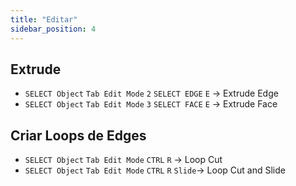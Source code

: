 ```yaml
---
title: "Editar"
sidebar_position: 4
---
```


## Extrude
- `SELECT Object` `Tab Edit Mode` `2` `SELECT EDGE` `E` -> Extrude Edge
- `SELECT Object` `Tab Edit Mode` `3` `SELECT FACE` `E` -> Extrude Face

## Criar Loops de Edges
- `SELECT Object` `Tab Edit Mode` `CTRL` `R` -> Loop Cut
- `SELECT Object` `Tab Edit Mode` `CTRL` `R` `Slide`-> Loop Cut and Slide
